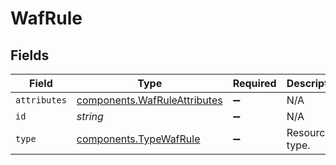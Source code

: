 # WafRule


## Fields

| Field                                                                               | Type                                                                                | Required                                                                            | Description                                                                         | Example                                                                             |
| ----------------------------------------------------------------------------------- | ----------------------------------------------------------------------------------- | ----------------------------------------------------------------------------------- | ----------------------------------------------------------------------------------- | ----------------------------------------------------------------------------------- |
| `attributes`                                                                        | [components.WafRuleAttributes](../../../sdk/models/components/wafruleattributes.md) | :heavy_minus_sign:                                                                  | N/A                                                                                 |                                                                                     |
| `id`                                                                                | *string*                                                                            | :heavy_minus_sign:                                                                  | N/A                                                                                 | 3krg2uUGZzb2W9Euo4moOR                                                              |
| `type`                                                                              | [components.TypeWafRule](../../../sdk/models/components/typewafrule.md)             | :heavy_minus_sign:                                                                  | Resource type.                                                                      |                                                                                     |